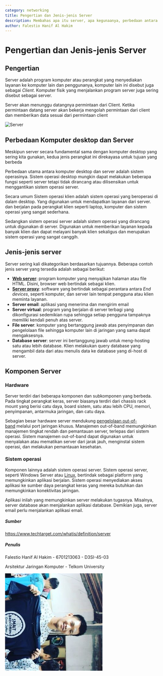 ```yaml
---
category: networking
title: Pengertian dan Jenis-jenis Server
description: Membahas apa itu server, apa kegunaanya, perbedaan antara komputer desktop dan server, jenis-jenis server, dan komponen server.
author: Falestio Hanif Al Hakim
---
```


# Pengertian dan Jenis-jenis Server

## Pengertian

Server adalah program komputer atau perangkat yang menyediakan layanan ke komputer lain dan penggunanya, komputer lain ini disebut juga sebagai _Client_. Komputer fisik yang menjalankan program server juga sering disebut sebagai server.

Server akan menunggu datangnya permintaan dari Client. Ketika permintaan datang server akan bekerja mengolah permintaan dari client dan memberikan data sesuai dari permintaan client 

![Server](https://92newshd.tv/wp-content/uploads/2018/05/DATA-CENTER.jpg)

## Perbedaan Komputer desktop dan Server

Meskipun server secara fundamental sama dengan komputer desktop yang sering kita gunakan, kedua jenis perangkat ini direkayasa untuk tujuan yang berbeda 

Perbedaan utama antara komputer desktop dan server adalah sistem operasinya. Sistem operasi desktop mungkin dapat melakukan beberapa fungsi seperti server tetapi tidak dirancang atau dilisensikan untuk menggantikan sistem operasi server.

Secara umum Sistem operasi klien adalah sistem operasi yang beroperasi di dalam desktop. Yang digunakan untuk mendapatkan layanan dari server. dan berjalan pada perangkat klien seperti laptop, komputer dan sistem operasi yang sangat sederhana.

Sedangkan sistem operasi server adalah sistem operasi yang dirancang untuk digunakan di server. Digunakan untuk memberikan layanan kepada banyak klien dan dapat melayani banyak klien sekaligus dan merupakan sistem operasi yang sangat canggih.

## Jenis-jenis server

Server sering kali dikategorikan berdasarkan tujuannya. Beberapa contoh jenis server yang tersedia adalah sebagai berikut:

- **[Web server](https://www.techtarget.com/whatis/definition/Web-server)**: program komputer yang menyajikan halaman atau file HTML. Disini, browser web bertindak sebagai klien.
- **[Server proxy](https://www.techtarget.com/whatis/definition/proxy-server)**: software yang bertindak sebagai perantara antara _End devices_, seperti komputer, dan server lain tempat pengguna atau klien meminta layanan.
- **Server email**: aplikasi yang menerima dan mengirim email
- **Server virtual**: program yang berjalan di server terbagi yang dikonfigurasi sedemikian rupa sehingga setiap pengguna tampaknya memiliki kendali penuh atas server.
- **File server**: komputer yang bertanggung jawab atas penyimpanan dan pengelolaan file sehingga komputer lain di jaringan yang sama dapat mengaksesnya.
- **Database server**: server ini bertanggung jawab untuk meng-hosting satu atau lebih database. Klien melakukan query database yang mengambil data dari atau menulis data ke database yang di-host di server.

## Komponen Server

### Hardware

Server terdiri dari beberapa komponen dan subkomponen yang berbeda. Pada tingkat perangkat keras, server biasanya terdiri dari chassis rack mount yang berisi catu daya, board sistem, satu atau lebih CPU, memori, penyimpanan, antarmuka jaringan, dan catu daya.

Sebagian besar hardware server mendukung [pengelolaan out-of-band](https://www.youtube-nocookie.com/embed/EQjF6RzKSy4) melalui port jaringan khusus. Manajemen out-of-band memungkinkan manajemen tingkat rendah dan pemantauan server, terlepas dari sistem operasi. Sistem manajemen out-of-band dapat digunakan untuk menyalakan atau mematikan server dari jarak jauh, menginstal sistem operasi, dan melakukan pemantauan kesehatan.

### Sistem operasi

Komponen lainnya adalah sistem operasi server. Sistem operasi server, seperti Windows Server atau [Linux](https://www.techtarget.com/searchdatacenter/definition/Linux-operating-system), bertindak sebagai platform yang memungkinkan aplikasi berjalan. Sistem operasi menyediakan akses aplikasi ke sumber daya perangkat keras yang mereka butuhkan dan memungkinkan konektivitas jaringan.

Aplikasi inilah yang memungkinkan server melakukan tugasnya. Misalnya, server database akan menjalankan aplikasi database. Demikian juga, server email perlu menjalankan aplikasi email.

##### Sumber
https://www.techtarget.com/whatis/definition/server

##### Penulis
Falestio Hanif Al Hakim - 6701213063 - D3SI-45-03

Arsitektur Jaringan Komputer - Telkom University


![](../../assets/images/goodfoto.jpg)